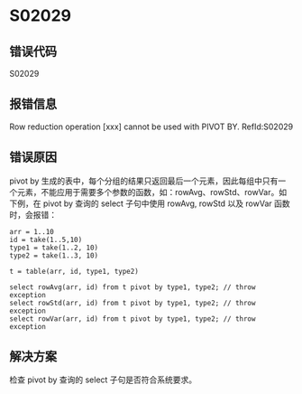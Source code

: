 # S02029

## 错误代码

S02029

## 报错信息

Row reduction operation [xxx] cannot be used with PIVOT BY. RefId:S02029

## 错误原因

pivot by
生成的表中，每个分组的结果只返回最后一个元素，因此每组中只有一个元素，不能应用于需要多个参数的函数，如：rowAvg、rowStd、rowVar。如下例，在 pivot
by 查询的 select 子句中使用 rowAvg, rowStd 以及 rowVar 函数时，会报错：

```
arr = 1..10
id = take(1..5,10)
type1 = take(1..2, 10)
type2 = take(1..3, 10)

t = table(arr, id, type1, type2)

select rowAvg(arr, id) from t pivot by type1, type2; // throw exception
select rowStd(arr, id) from t pivot by type1, type2; // throw exception
select rowVar(arr, id) from t pivot by type1, type2; // throw exception
```

## 解决方案

检查 pivot by 查询的 select 子句是否符合系统要求。

